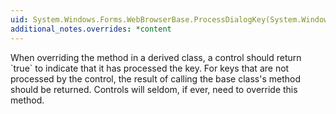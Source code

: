 ```yaml
---
uid: System.Windows.Forms.WebBrowserBase.ProcessDialogKey(System.Windows.Forms.Keys)
additional_notes.overrides: *content
---
```


<p>When overriding the <xref href="System.Windows.Forms.Control.ProcessDialogKey(System.Windows.Forms.Keys)"></xref> method in a derived class, a control should return `true` to indicate that it has processed the key. For keys that are not processed by the control, the result of calling the base class's <xref href="System.Windows.Forms.Control.ProcessDialogChar(System.Char)"></xref> method should be returned. Controls will seldom, if ever, need to override this method.</p>


